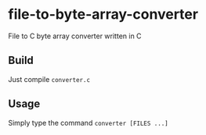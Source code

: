 # file-to-byte-array-converter
File to C byte array converter written in C

## Build

Just compile `converter.c`

## Usage

Simply type the command `converter [FILES ...]`

